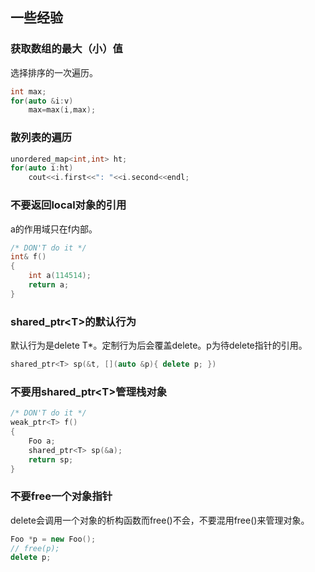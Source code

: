 ## 一些经验

### 获取数组的最大（小）值

选择排序的一次遍历。

```cpp
int max;
for(auto &i:v)
    max=max(i,max);
```

### 散列表的遍历

```cpp
unordered_map<int,int> ht;
for(auto i:ht)
    cout<<i.first<<": "<<i.second<<endl;
```

### 不要返回local对象的引用

a的作用域只在f内部。

```cpp
/* DON'T do it */
int& f()
{
    int a(114514);
    return a;
}
```

### shared_ptr\<T\>的默认行为

默认行为是delete T\*。定制行为后会覆盖delete。p为待delete指针的引用。

```cpp
shared_ptr<T> sp(&t, [](auto &p){ delete p; })
```

### 不要用shared_ptr\<T\>管理栈对象

```cpp
/* DON'T do it */
weak_ptr<T> f()
{
    Foo a;
    shared_ptr<T> sp(&a);
    return sp;
}
```

### 不要free一个对象指针

delete会调用一个对象的析构函数而free()不会，不要混用free()来管理对象。

```cpp
Foo *p = new Foo();
// free(p);
delete p;
```

